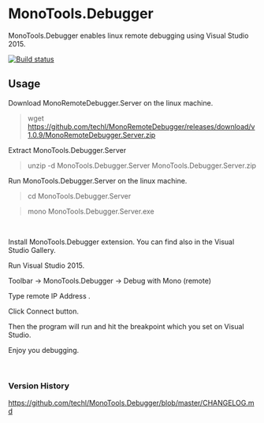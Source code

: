 MonoTools.Debugger
============

MonoTools.Debugger enables linux remote debugging using Visual Studio 2015.

[![Build status](https://ci.appveyor.com/api/projects/status/y25a6ymkwrt268s1?svg=true)](https://ci.appveyor.com/project/techcap/monoremotedebugger)

Usage
---
Download MonoRemoteDebugger.Server on the linux machine.
> wget https://github.com/techl/MonoRemoteDebugger/releases/download/v1.0.9/MonoRemoteDebugger.Server.zip

Extract MonoTools.Debugger.Server
> unzip -d MonoTools.Debugger.Server MonoTools.Debugger.Server.zip

Run MonoTools.Debugger.Server on the linux machine.
> cd MonoTools.Debugger.Server

> mono MonoTools.Debugger.Server.exe

<br>


Install MonoTools.Debugger extension. You can find also in the Visual Studio Gallery.

Run Visual Studio 2015.

Toolbar -> MonoTools.Debugger -> Debug with Mono (remote)

Type remote IP Address .

Click Connect button.

Then the program will run and hit the breakpoint which you set on Visual Studio.

Enjoy you debugging.

<br />

### Version History
<https://github.com/techl/MonoTools.Debugger/blob/master/CHANGELOG.md>


